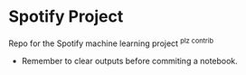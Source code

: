 # Spotify Project
Repo for the Spotify machine learning project
<sup>plz contrib</sup>

* Remember to clear outputs before commiting a notebook.
